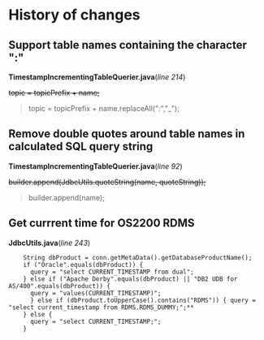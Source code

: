 # History of changes

## Support table names containing the character ":"
**TimestampIncrementingTableQuerier.java**(*line 214*)

~~topic = topicPrefix + name;~~
> topic = topicPrefix + name.replaceAll(":","_"); 

## Remove double quotes around table names in calculated SQL query string
**TimestampIncrementingTableQuerier.java**(*line 92*)

~~builder.append(JdbcUtils.quoteString(name, quoteString));~~
> builder.append(name); 

## Get currrent time for OS2200 RDMS
**JdbcUtils.java**(*line 243*)
```
    String dbProduct = conn.getMetaData().getDatabaseProductName();
    if ("Oracle".equals(dbProduct)) {
      query = "select CURRENT_TIMESTAMP from dual";
    } else if ("Apache Derby".equals(dbProduct) || "DB2 UDB for AS/400".equals(dbProduct)) {
      query = "values(CURRENT_TIMESTAMP)";
	  } else if (dbProduct.toUpperCase().contains("RDMS")) { query = "select current_timestamp from RDMS.RDMS_DUMMY;";**
    } else {
      query = "select CURRENT_TIMESTAMP;";
    }
```

